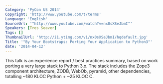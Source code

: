```yaml
---
Category: 'PyCon US 2014'
Copyright: 'http://www.youtube.com/t/terms'
Language: 'English'
SourceUrl: '"http://www.youtube.com/watch?v=nx0sXSeJbmI"'
Speakers: [Tres Seaver]
Tags: []
ThumbnailUrl: 'http://i1.ytimg.com/vi/nx0sXSeJbmI/hqdefault.jpg'
Title: '"By Your Bootstraps: Porting Your Application to Python3"'
date: '2014-04-12'
---
```

This talk is an experience report / best practices summary, based on work porting a very large stack to Python 3.x. The stack includes the Zope3 component architecture, ZODB, WebOb, pyramid, other dependencies, totalling ~180 KLOC Python + ~25 KLOC C.